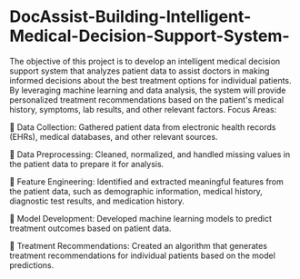 # DocAssist-Building-Intelligent-Medical-Decision-Support-System-
The objective of this project is to develop an intelligent medical decision support system that analyzes patient data to assist doctors in making informed decisions about the best treatment options for individual patients. By leveraging machine learning and data analysis, the system will provide personalized treatment recommendations based on the patient's medical history, symptoms, lab results, and other relevant factors.
Focus Areas:

	Data Collection: Gathered patient data from electronic health records (EHRs), medical databases, and other relevant sources.

	Data Preprocessing: Cleaned, normalized, and handled missing values in the patient data to prepare it for analysis.

	Feature Engineering: Identified and extracted meaningful features from the patient data, such as demographic information, medical history, diagnostic test results, and medication history.

	Model Development: Developed machine learning models to predict treatment outcomes based on patient data.

	Treatment Recommendations: Created an algorithm that generates treatment recommendations for individual patients based on the model predictions.
